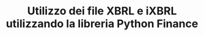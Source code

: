 ﻿---
title: Utilizzo dei file XBRL e iXBRL utilizzando la libreria Python Finance
linktitle: Utilizzo dei file XBRL e iXBRL
type: docs
weight: 20
url: /it/python-net/working-with-xbrl-and-ixbrl-files/
description: Python Finance La libreria API può creare, leggere, convertire e convalidare i file XBRL e iXBRL.
---
